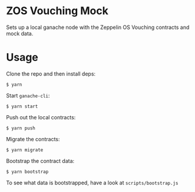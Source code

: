 # ZOS Vouching Mock

Sets up a local ganache node with the Zeppelin OS Vouching contracts and mock data.

# Usage

Clone the repo and then install deps:

```
$ yarn
```

Start `ganache-cli`:

```
$ yarn start
```

Push out the local contracts:

```
$ yarn push
```

Migrate the contracts:

```
$ yarn migrate
```

Bootstrap the contract data:

```
$ yarn bootstrap
```

To see what data is bootstrapped, have a look at `scripts/bootstrap.js`
